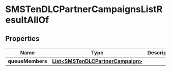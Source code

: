 

# SMSTenDLCPartnerCampaignsListResultAllOf


## Properties

Name | Type | Description | Notes
------------ | ------------- | ------------- | -------------
**queueMembers** | [**List&lt;SMSTenDLCPartnerCampaign&gt;**](SMSTenDLCPartnerCampaign.md) |  |  [optional]



